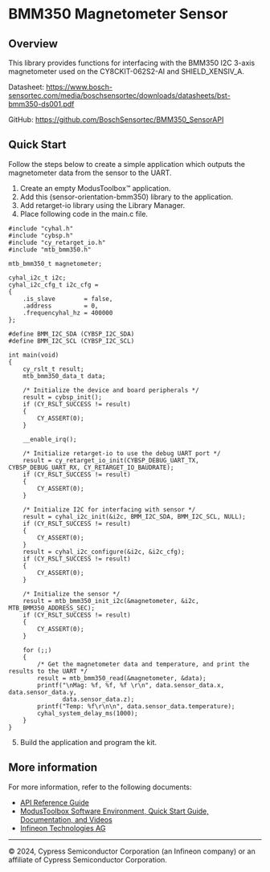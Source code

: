 # BMM350 Magnetometer Sensor

## Overview

This library provides functions for interfacing with the BMM350 I2C 3-axis magnetometer used on the CY8CKIT-062S2-AI and SHIELD_XENSIV_A.

Datasheet: https://www.bosch-sensortec.com/media/boschsensortec/downloads/datasheets/bst-bmm350-ds001.pdf

GitHub: https://github.com/BoschSensortec/BMM350_SensorAPI

## Quick Start

Follow the steps below to create a simple application which outputs the magnetometer data from the sensor to the UART.

1. Create an empty ModusToolbox™ application.
2. Add this (sensor-orientation-bmm350) library to the application.
3. Add retarget-io library using the Library Manager.
4. Place following code in the main.c file.

```
#include "cyhal.h"
#include "cybsp.h"
#include "cy_retarget_io.h"
#include "mtb_bmm350.h"

mtb_bmm350_t magnetometer;

cyhal_i2c_t i2c;
cyhal_i2c_cfg_t i2c_cfg =
{
    .is_slave        = false,
    .address         = 0,
    .frequencyhal_hz = 400000
};

#define BMM_I2C_SDA (CYBSP_I2C_SDA)
#define BMM_I2C_SCL (CYBSP_I2C_SCL)

int main(void)
{
    cy_rslt_t result;
    mtb_bmm350_data_t data;

    /* Initialize the device and board peripherals */
    result = cybsp_init();
    if (CY_RSLT_SUCCESS != result)
    {
        CY_ASSERT(0);
    }

    __enable_irq();

    /* Initialize retarget-io to use the debug UART port */
    result = cy_retarget_io_init(CYBSP_DEBUG_UART_TX, CYBSP_DEBUG_UART_RX, CY_RETARGET_IO_BAUDRATE);
    if (CY_RSLT_SUCCESS != result)
    {
        CY_ASSERT(0);
    }

    /* Initialize I2C for interfacing with sensor */
    result = cyhal_i2c_init(&i2c, BMM_I2C_SDA, BMM_I2C_SCL, NULL);
    if (CY_RSLT_SUCCESS != result)
    {
        CY_ASSERT(0);
    }
    result = cyhal_i2c_configure(&i2c, &i2c_cfg);
    if (CY_RSLT_SUCCESS != result)
    {
        CY_ASSERT(0);
    }

    /* Initialize the sensor */
    result = mtb_bmm350_init_i2c(&magnetometer, &i2c, MTB_BMM350_ADDRESS_SEC);
    if (CY_RSLT_SUCCESS != result)
    {
        CY_ASSERT(0);
    }

    for (;;)
    {
        /* Get the magnetometer data and temperature, and print the results to the UART */
        result = mtb_bmm350_read(&magnetometer, &data);
        printf("\nMag: %f, %f, %f \r\n", data.sensor_data.x, data.sensor_data.y,
               data.sensor_data.z);
        printf("Temp: %f\r\n\n", data.sensor_data.temperature);
        cyhal_system_delay_ms(1000);
    }
}
```

5. Build the application and program the kit.

## More information

For more information, refer to the following documents:

* [API Reference Guide](./api_reference.md)
* [ModusToolbox Software Environment, Quick Start Guide, Documentation, and Videos](https://www.infineon.com/cms/en/design-support/tools/sdk/modustoolbox-software)
* [Infineon Technologies AG](https://www.infineon.com)

-----
© 2024, Cypress Semiconductor Corporation (an Infineon company) or an affiliate of Cypress Semiconductor Corporation.
